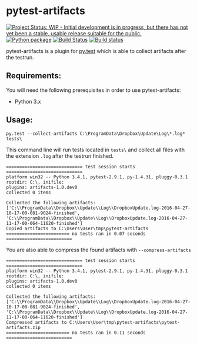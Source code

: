 # pytest-artifacts
[![Project Status: WIP - Initial development is in progress, but there has not yet been a stable, usable release suitable for the public.](http://www.repostatus.org/badges/latest/wip.svg)](http://www.repostatus.org/#wip)
[![Python package](https://github.com/robertobernabe/pytest-artifacts/actions/workflows/python-package.yml/badge.svg)](https://github.com/robertobernabe/pytest-artifacts/actions/workflows/python-package.yml)
[![Build Status](https://travis-ci.org/robertobernabe/pytest-artifacts.svg?branch=master)](https://travis-ci.org/robertobernabe/pytest-artifacts)
[![Build status](https://ci.appveyor.com/api/projects/status/u39nq236gl0xl9pf?svg=true)](https://ci.appveyor.com/project/robertobernabe/pytest-artifacts)

pytest-artifacts is a plugin for [py.test](https://pytest.org) which is able to collect artifacts after the testrun.


## Requirements:

You will need the following prerequisites in order to use pytest-artifacts:

- Python 3.x


## Usage:

    py.test --collect-artifacts C:\ProgramData\Dropbox\Update\Log\*.log* tests\
    
This command line will run tests located in `tests\` and collect all files with the extension `.log` after the testrun finished.
  
 
     
    ============================= test session starts =============================
    platform win32 -- Python 3.4.1, pytest-2.9.1, py-1.4.31, pluggy-0.3.1
    rootdir: C:\, inifile:
    plugins: artifacts-1.0.dev0
    collected 0 items
    
    Collected the following artifacts: ['C:\\ProgramData\\Dropbox\\Update\\Log\\DropboxUpdate.log-2016-04-27-10-17-00-081-9024-finished', 'C:\\ProgramData\\Dropbox\\Update\\Log\\DropboxUpdate.log-2016-04-27-11-17-00-064-11620-finished']
    Copied artifacts to C:\Users\User\tmp\pytest-artifacts
    ======================== no tests ran in 0.07 seconds =========================


You are also able to compress the found artifacts with `--compress-artifacts`
        
    

    ============================= test session starts =============================
    platform win32 -- Python 3.4.1, pytest-2.9.1, py-1.4.31, pluggy-0.3.1
    rootdir: C:\, inifile:
    plugins: artifacts-1.0.dev0
    collected 0 items
    
    Collected the following artifacts: ['C:\\ProgramData\\Dropbox\\Update\\Log\\DropboxUpdate.log-2016-04-27-10-17-00-081-9024-finished', 'C:\\ProgramData\\Dropbox\\Update\\Log\\DropboxUpdate.log-2016-04-27-11-17-00-064-11620-finished']
    Compressed artifacts to C:\Users\User\tmp\pytest-artifacts\pytest-artifacts.zip
    ======================== no tests ran in 0.11 seconds =========================
